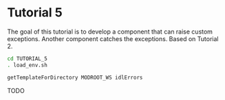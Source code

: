 # Tutorial 5
The goal of this tutorial is to develop a component that can raise custom exceptions. Another component catches the exceptions. Based on Tutorial 2.

```bash
cd TUTORIAL_5
. load_env.sh
```

```bash
getTemplateForDirectory MODROOT_WS idlErrors
```

TODO

